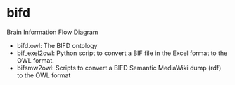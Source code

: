 # bifd
Brain Information Flow Diagram

* bifd.owl: The BIFD ontology
* bif_exel2owl: Python script to convert a BIF file in the Excel format to the OWL format.
* bifsmw2owl: Scripts to convert a BIFD Semantic MediaWiki dump (rdf) to the OWL format
